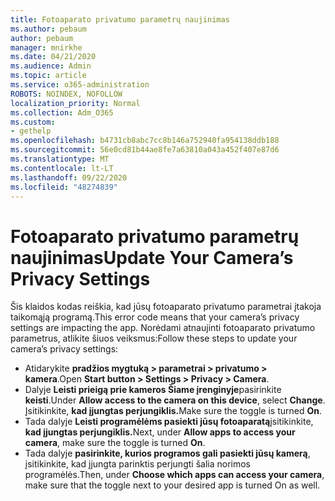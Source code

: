 ```yaml
---
title: Fotoaparato privatumo parametrų naujinimas
ms.author: pebaum
author: pebaum
manager: mnirkhe
ms.date: 04/21/2020
ms.audience: Admin
ms.topic: article
ms.service: o365-administration
ROBOTS: NOINDEX, NOFOLLOW
localization_priority: Normal
ms.collection: Adm_O365
ms.custom:
- gethelp
ms.openlocfilehash: b4731cb8abc7cc8b146a752940fa954138ddb188
ms.sourcegitcommit: 56e0cd81b44ae8fe7a63810a043a452f407e87d6
ms.translationtype: MT
ms.contentlocale: lt-LT
ms.lasthandoff: 09/22/2020
ms.locfileid: "48274839"
---
```

# <a name="update-your-cameras-privacy-settings"></a><span data-ttu-id="7d179-102">Fotoaparato privatumo parametrų naujinimas</span><span class="sxs-lookup"><span data-stu-id="7d179-102">Update Your Camera’s Privacy Settings</span></span>

<span data-ttu-id="7d179-103">Šis klaidos kodas reiškia, kad jūsų fotoaparato privatumo parametrai įtakoja taikomąją programą.</span><span class="sxs-lookup"><span data-stu-id="7d179-103">This error code means that your camera’s privacy settings are impacting the app.</span></span> <span data-ttu-id="7d179-104">Norėdami atnaujinti fotoaparato privatumo parametrus, atlikite šiuos veiksmus:</span><span class="sxs-lookup"><span data-stu-id="7d179-104">Follow these steps to update your camera’s privacy settings:</span></span>

- <span data-ttu-id="7d179-105">Atidarykite **pradžios mygtuką > parametrai > privatumo > kamera**.</span><span class="sxs-lookup"><span data-stu-id="7d179-105">Open **Start button > Settings > Privacy > Camera**.</span></span>
- <span data-ttu-id="7d179-106">Dalyje **Leisti prieigą prie kameros Šiame įrenginyje**pasirinkite **keisti**.</span><span class="sxs-lookup"><span data-stu-id="7d179-106">Under **Allow access to the camera on this device**, select **Change**.</span></span> <span data-ttu-id="7d179-107">Įsitikinkite, **kad įjungtas perjungiklis.**</span><span class="sxs-lookup"><span data-stu-id="7d179-107">Make sure the toggle is turned **On**.</span></span>
- <span data-ttu-id="7d179-108">Tada dalyje **Leisti programėlėms pasiekti jūsų fotoaparatą**įsitikinkite, **kad įjungtas perjungiklis.**</span><span class="sxs-lookup"><span data-stu-id="7d179-108">Next, under **Allow apps to access your camera**, make sure the toggle is turned **On**.</span></span>
- <span data-ttu-id="7d179-109">Tada dalyje **pasirinkite, kurios programos gali pasiekti jūsų kamerą**, įsitikinkite, kad įjungta parinktis perjungti šalia norimos programėlės.</span><span class="sxs-lookup"><span data-stu-id="7d179-109">Then, under **Choose which apps can access your camera**, make sure that the toggle next to your desired app is turned On as well.</span></span>
